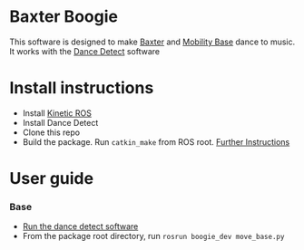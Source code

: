 # Baxter Boogie
This software is designed to make [Baxter](https://www.rethinkrobotics.com/baxter/) and [Mobility Base](http://dataspeedinc.com/resources/baxter-mobility-base/) dance to music. It works with the [Dance Detect](https://github.com/freesig/dance_detect) software

# Install instructions
- Install [Kinetic ROS](http://wiki.ros.org/kinetic/Installation)
- Install Dance Detect
- Clone this repo
- Build the package. Run `catkin_make` from ROS root. [Further Instructions](http://wiki.ros.org/ROS/Tutorials/CreatingPackage)

# User guide

### Base
- [Run the dance detect software](https://github.com/freesig/dance_detect)
- From the package root directory, run `rosrun boogie_dev move_base.py`
